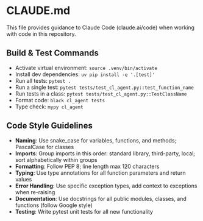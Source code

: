 # CLAUDE.md

This file provides guidance to Claude Code (claude.ai/code) when working with code in this repository.

## Build & Test Commands
- Activate virtual environment: `source .venv/bin/activate`
- Install dev dependencies: `uv pip install -e '.[test]'`
- Run all tests: `pytest .`
- Run a single test: `pytest tests/test_cl_agent.py::test_function_name`
- Run tests in a class: `pytest tests/test_cl_agent.py::TestClassName`
- Format code: `black cl_agent tests`
- Type check: `mypy cl_agent`

## Code Style Guidelines
- **Naming**: Use snake_case for variables, functions, and methods; PascalCase for classes
- **Imports**: Group imports in this order: standard library, third-party, local; sort alphabetically within groups
- **Formatting**: Follow PEP 8; line length max 120 characters
- **Typing**: Use type annotations for all function parameters and return values
- **Error Handling**: Use specific exception types, add context to exceptions when re-raising
- **Documentation**: Use docstrings for all public modules, classes, and functions (follow Google style)
- **Testing**: Write pytest unit tests for all new functionality